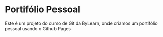 # Portifólio Pessoal  
Este é um projeto do curso de Git da ByLearn, onde criamos um portifólio pessoal usando o Github Pages

